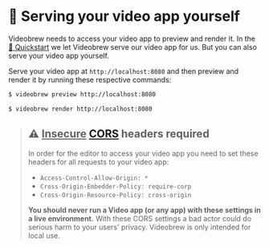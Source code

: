 # 🔌 Serving your video app yourself

Videobrew needs to access your video app to preview and render it. In the [🚀 Quickstart](../README.md#quickstart) we let Videobrew serve our video app for us. But you can also serve your video app yourself. 

Serve your video app at `http://localhost:8080` and then preview and render it by running these respective commands:

```bash
$ videobrew preview http://localhost:8080

$ videobrew render http://localhost:8080
```

> ## ⚠ <u>Insecure</u> [CORS](https://developer.mozilla.org/en-US/docs/Web/HTTP/CORS) headers required
> In order for the editor to access your video app you need to set these headers for all requests to your video app:
>  - `Access-Control-Allow-Origin: *`
>  - `Cross-Origin-Embedder-Policy: require-corp` 
>  - `Cross-Origin-Resource-Policy: cross-origin`
>
> **You should never run a Video app (or any app) with these settings in a live environment.** With these CORS settings a bad actor could do serious harm to your users' privacy. Videobrew is only intended for local use.